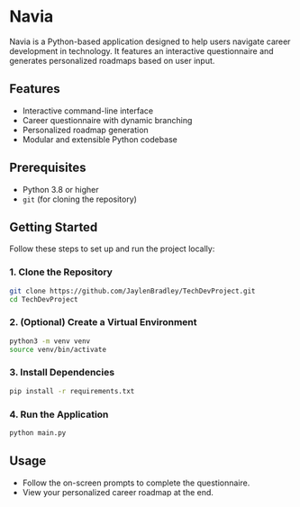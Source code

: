 # Navia

Navia is a Python-based application designed to help users navigate career development in technology. It features an interactive questionnaire and generates personalized roadmaps based on user input.

## Features

- Interactive command-line interface
- Career questionnaire with dynamic branching
- Personalized roadmap generation
- Modular and extensible Python codebase

## Prerequisites

- Python 3.8 or higher
- `git` (for cloning the repository)

## Getting Started

Follow these steps to set up and run the project locally:

### 1. Clone the Repository

```bash
git clone https://github.com/JaylenBradley/TechDevProject.git
cd TechDevProject
````

### 2. (Optional) Create a Virtual Environment

```bash
python3 -m venv venv
source venv/bin/activate
```

### 3. Install Dependencies

```bash
pip install -r requirements.txt
```

### 4. Run the Application

```bash
python main.py
```

## Usage
* Follow the on-screen prompts to complete the questionnaire.
* View your personalized career roadmap at the end.